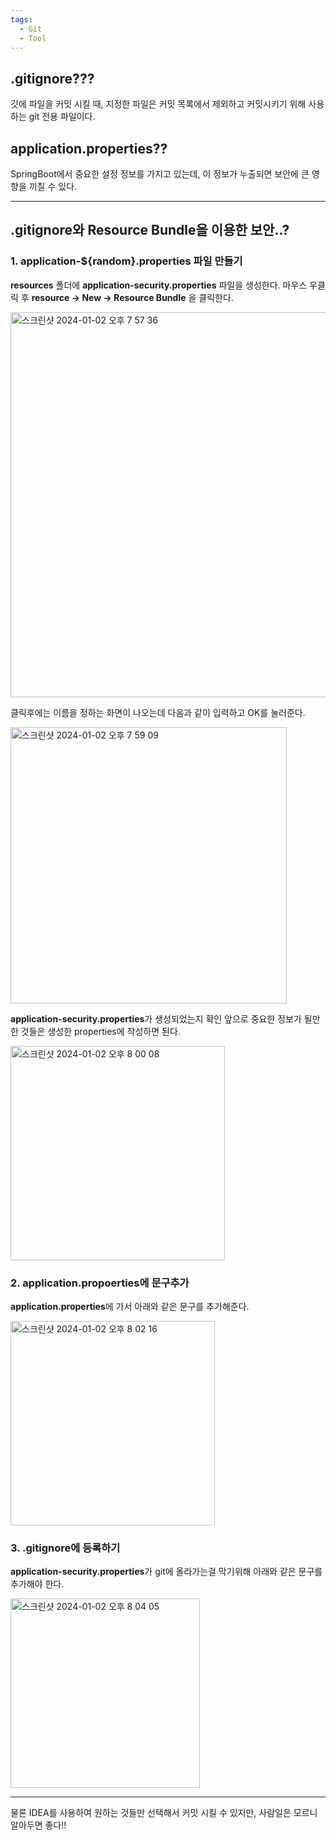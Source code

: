 ```yaml
---
tags:
  - Git
  - Tool
---
```

## .gitignore???
깃에 파일을 커밋 시킬 때, 지정한 파일은 커밋 목록에서 제외하고 커밋시키기 위해 사용하는 git 전용 파일이다.

## application.properties??
SpringBoot에서 중요한 설정 정보를 가지고 있는데, 이 정보가 누출되면 보안에 큰 영향을 끼칠 수 있다.

---
## .gitignore와 Resource Bundle을 이용한 보안..?
### 1. application-${random}.properties 파일 만들기
**resources** 폴더에 **application-security.properties** 파일을 생성한다.
마우스 우클릭 후 **resource -> New -> Resource Bundle** 을 클릭한다.

<img width="616" alt="스크린샷 2024-01-02 오후 7 57 36" src="https://github.com/SubiYoon/SubiYoon.github.io/assets/117332903/0ea7ebae-fb82-4567-baca-5b9b4793fff5"/>

클릭후에는 이름을 정하는 화면이 나오는데 다음과 같이 입력하고 OK를 눌러준다.

<img width="442" alt="스크린샷 2024-01-02 오후 7 59 09" src="https://github.com/SubiYoon/SubiYoon.github.io/assets/117332903/9d0c6cc7-478e-4775-a84a-9cfa46956c6a"/>

**application-security.properties**가 생성되었는지 확인
앞으로 중요한 정보가 될만한 것들은 생성한 properties에 작성하면 된다.

<img width="343" alt="스크린샷 2024-01-02 오후 8 00 08" src="https://github.com/SubiYoon/SubiYoon.github.io/assets/117332903/3c5747f9-be85-4fd2-8779-7e5019d63826"/>

### 2. application.propoerties에 문구추가
**application.properties**에 가서 아래와 같은 문구를 추가해준다.

<img width="327" alt="스크린샷 2024-01-02 오후 8 02 16" src="https://github.com/SubiYoon/SubiYoon.github.io/assets/117332903/f9ce17f0-6dd6-4375-85ea-b25b155fc75c"/>

### 3. .gitignore에 등록하기
**application-security.properties**가 git에 올라가는걸 막기위해 아래와 같은 문구를 추가해야 한다.

<img width="303" alt="스크린샷 2024-01-02 오후 8 04 05" src="https://github.com/SubiYoon/SubiYoon.github.io/assets/117332903/2fddf875-319c-46f0-8cf5-30a367f87ee3"/>


---

물론 IDEA를 사용하여 원하는 것들만 선택해서 커밋 시킬 수 있지만, 사람일은 모르니 알아두면 좋다!!
